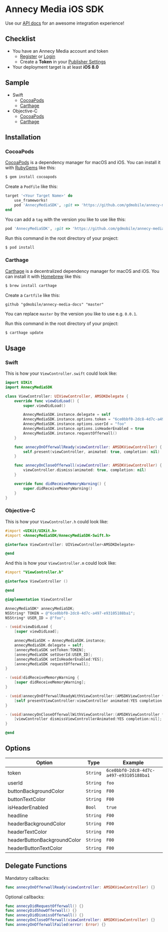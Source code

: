# Annecy Media iOS SDK

Use our [API docs](https://admin.annecy.media/docs) for an awesome integration experience!

## Checklist

* You have an Annecy Media account and token
    * [Register](https://admin.annecy.media/getting-started) or [Login](https://admin.annecy.media/login)
    * Create a **Token** in your [Publisher Settings](https://admin.annecy.media/publishers)
* Your deployment target is at least **iOS 8.0**

## Sample

* Swift
    * [CocoaPods](https://github.com/gdmobile/annecy-media-ios-sdk/tree/master/SampleProject/SampleSwiftPods)
    * [Carthage](https://github.com/gdmobile/annecy-media-ios-sdk/tree/master/SampleProject/SampleSwiftCarthage)
* Objective-C
    * [CocoaPods](https://github.com/gdmobile/annecy-media-ios-sdk/tree/master/SampleProject/SampleObjCPods)
    * [Carthage](https://github.com/gdmobile/annecy-media-ios-sdk/tree/master/SampleProject/SampleObjCCarthage)

## Installation

### CocoaPods

[CocoaPods](https://cocoapods.org) is a dependency manager for macOS and iOS. You can install it with [RubyGems](https://rubygems.org) like this:

``` bash
$ gem install cocoapods
```

Create a `Podfile` like this:

``` ruby
target '<Your Target Name>' do
    use_frameworks!
    pod 'AnnecyMediaSDK', :git => 'https://github.com/gdmobile/annecy-media-ios-sdk.git'
end
```

You can add a `tag` with the version you like to use like this:

``` ruby
pod 'AnnecyMediaSDK', :git => 'https://github.com/gdmobile/annecy-media-ios-sdk.git', :tag => '0.0.1'
```

Run this command in the root directory of your project:

```bash
$ pod install
```

### Carthage

[Carthage](https://github.com/Carthage/Carthage) is a decentralized dependency manager for macOS and iOS. You can install it with [Homebrew](https://brew.sh) like this:

``` bash
$ brew install carthage
```

Create a `Cartfile` like this:

```
github "gdmobile/annecy-media-docs" "master"
```

You can replace `master` by the version you like to use e.g. `0.0.1`.

Run this command in the root directory of your project:

``` bash
$ carthage update
```

## Usage

### Swift

This is how your `ViewController.swift` could look like:

``` swift
import UIKit
import AnnecyMediaSDK

class ViewController: UIViewController, AMSDKDelegate {
    override func viewDidLoad() {
        super.viewDidLoad()

        AnnecyMediaSDK.instance.delegate = self
        AnnecyMediaSDK.instance.options.token = "6ce0bbf0-2dc8-4d7c-a497-e93105188ba1"
        AnnecyMediaSDK.instance.options.userId = "foo"
        AnnecyMediaSDK.instance.options.isHeaderEnabled = true
        AnnecyMediaSDK.instance.requestOfferwall()
    }

    func annecyOnOfferwallReady(viewController: AMSDKViewController) {
        self.present(viewController, animated: true, completion: nil)
    }

    func annecyOnCloseOfferwall(viewController: AMSDKViewController) {
        viewController.dismiss(animated: true, completion: nil)
    }

    override func didReceiveMemoryWarning() {
        super.didReceiveMemoryWarning()
    }
}
```

### Objective-C

This is how your `ViewController.h` could look like:

``` objective-c
#import <UIKit/UIKit.h>
#import <AnnecyMediaSDK/AnnecyMediaSDK-Swift.h>

@interface ViewController: UIViewController<AMSDKDelegate>

@end
```

And this is how your `ViewController.m` could look like:

``` objective-c
#import "ViewController.h"

@interface ViewController ()

@end

@implementation ViewController

AnnecyMediaSDK* annecyMediaSDK;
NSString* TOKEN = @"6ce0bbf0-2dc8-4d7c-a497-e93105188ba1";
NSString* USER_ID = @"foo";

- (void)viewDidLoad {
    [super viewDidLoad];

    annecyMediaSDK = AnnecyMediaSDK.instance;
    annecyMediaSDK.delegate = self;
    [annecyMediaSDK setToken:TOKEN];
    [annecyMediaSDK setUserId:USER_ID];
    [annecyMediaSDK setIsHeaderEnabled:YES];
    [annecyMediaSDK requestOfferwall];
}

- (void)didReceiveMemoryWarning {
    [super didReceiveMemoryWarning];
}

- (void)annecyOnOfferwallReadyWithViewController:(AMSDKViewController * _Nonnull)viewController {
    [self presentViewController:viewController animated:YES completion:nil];
}

- (void)annecyOnCloseOfferwallWithViewController:(AMSDKViewController *)viewController {
    [viewController dismissViewControllerAnimated:YES completion:nil];
}

@end
```

## Options

| Option                      | Type     | Example |
| --------------------------- | -------- | ------- |
| token                       | `String` | `6ce0bbf0-2dc8-4d7c-a497-e93105188ba1` |
| userId                      | `String` | `foo` |
| buttonBackgroundColor       | `String` | `F00` |
| buttonTextColor             | `String` | `F00` |
| isHeaderEnabled             | `Bool`   | `true` |
| headline                    | `String` | `F00` |
| headerBackgroundColor       | `String` | `F00` |
| headerTextColor             | `String` | `F00` |
| headerButtonBackgroundColor | `String` | `F00` |
| headerButtonTextColor       | `String` | `F00` |

## Delegate Functions

Mandatory callbacks:
``` swift
func annecyOnOfferwallReady(viewController: AMSDKViewController) {}
```

Optional callbacks:
``` swift
func annecyDidRequestOfferwall() {}
func annecyDidShowOfferwall() {}
func annecyDidDismissOfferwall() {}
func annecyOnCloseOfferwall(viewController: AMSDKViewController) {}
func annecyOnOfferwallFailed(error: Error) {}
```
